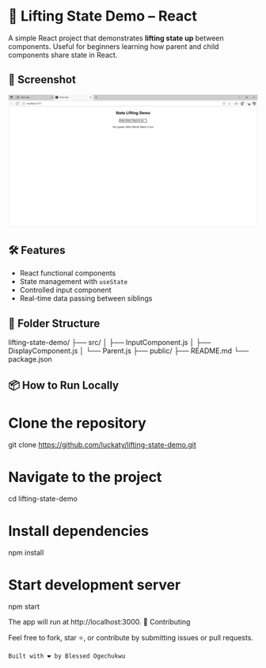 # 🧠 Lifting State Demo – React

A simple React project that demonstrates **lifting state up** between components. Useful for beginners learning how parent and child components share state in React.


## 📸 Screenshot

![Screenshot of lifting state demo](./Screenshot.png)  


## 🛠 Features

- React functional components
- State management with `useState`
- Controlled input component
- Real-time data passing between siblings

## 🧱 Folder Structure

lifting-state-demo/
├── src/
│ ├── InputComponent.js
│ ├── DisplayComponent.js
│ └── Parent.js
├── public/
├── README.md
└── package.json


## 📦 How to Run Locally


# Clone the repository
git clone https://github.com/luckaty/lifting-state-demo.git

# Navigate to the project
cd lifting-state-demo

# Install dependencies
npm install

# Start development server
npm start

The app will run at http://localhost:3000.
🤝 Contributing

Feel free to fork, star ⭐, or contribute by submitting issues or pull requests.


    Built with ❤️ by Blessed Ogechukwu
